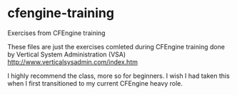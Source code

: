 # cfengine-training
Exercises from CFEngine training

These files are just the exercises comleted during CFEngine training done by Vertical System Administration (VSA) http://www.verticalsysadmin.com/index.htm

I highly recommend the class, more so for beginners. I wish I had taken this when I first transitioned to my current CFEngine heavy role.
